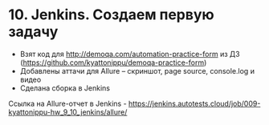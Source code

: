 # 10. Jenkins. Создаем первую задачу
- Взят код для http://demoqa.com/automation-practice-form из ДЗ (https://github.com/kyattonippu/demoqa-practice-form)
- Добавлены аттачи для Allure – скриншот, page source, console.log и видео
- Cделана сборка в Jenkins

Ссылка на Allure-отчет в Jenkins - https://jenkins.autotests.cloud/job/009-kyattonippu-hw_9_10_jenkins/allure/
